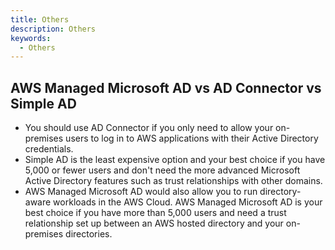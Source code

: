 ```yaml
---
title: Others
description: Others
keywords:
  - Others
---
```



## AWS Managed Microsoft AD vs AD Connector vs Simple AD

- You should use AD Connector if you only need to allow your on-premises users to log in to AWS applications with their Active Directory credentials.
- Simple AD is the least expensive option and your best choice if you have 5,000 or fewer users and don't need the more advanced Microsoft Active Directory features such as trust relationships with other domains.
- AWS Managed Microsoft AD would also allow you to run directory-aware workloads in the AWS Cloud. AWS Managed Microsoft AD is your best choice if you have more than 5,000 users and need a trust relationship set up between an AWS hosted directory and your on-premises directories.